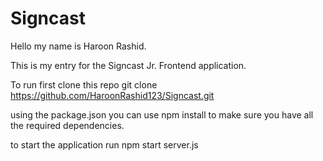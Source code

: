 # Signcast

Hello my name is Haroon Rashid.

This is my entry for the Signcast Jr. Frontend application.


To run first clone this repo git clone https://github.com/HaroonRashid123/Signcast.git

using the package.json you can use npm install to make sure you have all the required dependencies.

to start the application run npm start server.js



